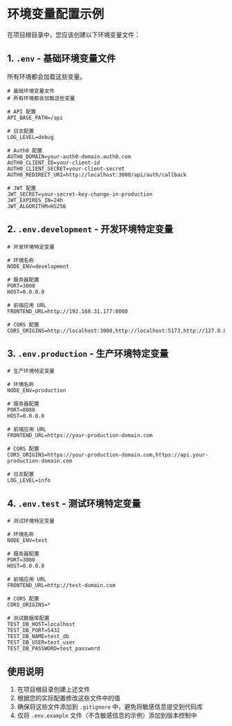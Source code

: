 # 环境变量配置示例

在项目根目录中，您应该创建以下环境变量文件：

## 1. `.env` - 基础环境变量文件

所有环境都会加载这些变量。

```
# 基础环境变量文件
# 所有环境都会加载这些变量

# API 配置
API_BASE_PATH=/api

# 日志配置
LOG_LEVEL=debug

# Auth0 配置
AUTH0_DOMAIN=your-auth0-domain.auth0.com
AUTH0_CLIENT_ID=your-client-id
AUTH0_CLIENT_SECRET=your-client-secret
AUTH0_REDIRECT_URI=http://localhost:3000/api/auth/callback

# JWT 配置
JWT_SECRET=your-secret-key-change-in-production
JWT_EXPIRES_IN=24h
JWT_ALGORITHM=HS256
```

## 2. `.env.development` - 开发环境特定变量

```
# 开发环境特定变量

# 环境名称
NODE_ENV=development

# 服务器配置
PORT=3000
HOST=0.0.0.0

# 前端应用 URL
FRONTEND_URL=http://192.168.31.177:8080

# CORS 配置
CORS_ORIGINS=http://localhost:3000,http://localhost:5173,http://127.0.0.1:5173,http://127.0.0.1:3000,http://192.168.31.177:8080
```

## 3. `.env.production` - 生产环境特定变量

```
# 生产环境特定变量

# 环境名称
NODE_ENV=production

# 服务器配置
PORT=8080
HOST=0.0.0.0

# 前端应用 URL
FRONTEND_URL=https://your-production-domain.com

# CORS 配置
CORS_ORIGINS=https://your-production-domain.com,https://api.your-production-domain.com

# 日志配置
LOG_LEVEL=info
```

## 4. `.env.test` - 测试环境特定变量

```
# 测试环境特定变量

# 环境名称
NODE_ENV=test

# 服务器配置
PORT=3000
HOST=0.0.0.0

# 前端应用 URL
FRONTEND_URL=http://test-domain.com

# CORS 配置
CORS_ORIGINS=*

# 测试数据库配置
TEST_DB_HOST=localhost
TEST_DB_PORT=5432
TEST_DB_NAME=test_db
TEST_DB_USER=test_user
TEST_DB_PASSWORD=test_password
```

## 使用说明

1. 在项目根目录创建上述文件
2. 根据您的实际配置修改这些文件中的值
3. 确保将这些文件添加到 `.gitignore` 中，避免将敏感信息提交到代码库
4. 仅将 `.env.example` 文件（不含敏感信息的示例）添加到版本控制中 